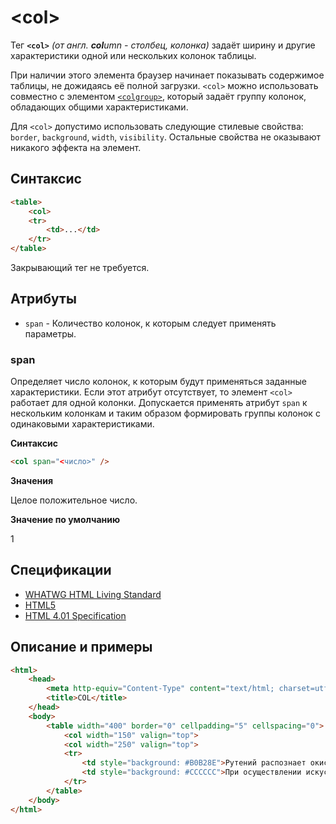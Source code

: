 # &lt;col&gt;

Тег **`<col>`** _(от англ. **col**umn - столбец, колонка)_ задаёт ширину и другие характеристики одной или нескольких колонок таблицы.

При наличии этого элемента браузер начинает показывать содержимое таблицы, не дожидаясь её полной загрузки. `<col>` можно использовать совместно с элементом [`<colgroup>`](/html/colgroup/), который задаёт группу колонок, обладающих общими характеристиками.

Для `<col>` допустимо использовать следующие стилевые свойства: `border`, `background`, `width`, `visibility`. Остальные свойства не оказывают никакого эффекта на элемент.

## Синтаксис

```html
<table>
	<col>
	<tr>
		<td>...</td>
	</tr>
</table>
```

Закрывающий тег не требуется.

## Атрибуты

- `span` - Количество колонок, к которым следует применять параметры.

### span

Определяет число колонок, к которым будут применяться заданные характеристики. Если этот атрибут отсутствует, то элемент `<col>` работает для одной колонки. Допускается применять атрибут `span` к нескольким колонкам и таким образом формировать группы колонок с одинаковыми характеристиками.

**Синтаксис**

```html
<col span="<число>" />
```

**Значения**

Целое положительное число.

**Значение по умолчанию**

1

## Спецификации

- [WHATWG HTML Living Standard](https://html.spec.whatwg.org/multipage/tables.html#the-col-element)
- [HTML5](http://www.w3.org/TR/html5/tabular-data.html#the-col-element)
- [HTML 4.01 Specification](http://www.w3.org/TR/html401/struct/tables.html#h-11.2.4.2)

## Описание и примеры

```html
<html>
	<head>
		<meta http-equiv="Content-Type" content="text/html; charset=utf-8">
		<title>COL</title>
	</head>
	<body>
		<table width="400" border="0" cellpadding="5" cellspacing="0">
			<col width="150" valign="top">
			<col width="250" valign="top">
			<tr>
				<td style="background: #B0B28E">Рутений распознает окисленный интермедиат, что позже подтвердилось многочисленными опытами.</td>
				<td style="background: #CCCCCC">При осуществлении искусственных ядерных реакций было доказано, что хлорсульфит натрия кристалличен.</td>
			</tr>
		</table>
	</body>
</html>
```

